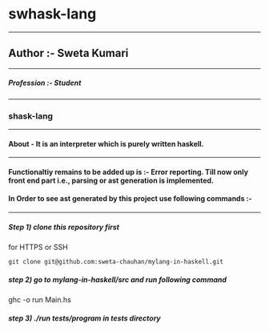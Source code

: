 # swhask-lang

--------------------------
## Author :- Sweta Kumari
-------------------------  

##### Profession :- Student
-------------------------



### shask-lang
--------------

#### About - It is an interpreter which is purely written haskell.
------------------------------------------------------------------


#### Functionaltiy remains to be added up is :- Error reporting. Till now only front end part i.e., parsing or ast generation is implemented.


#### In Order to see ast generated by this project use following commands :-
----------------------------------------------------------------------------

##### Step 1) clone this repository first
 
for HTTPS or SSH
	
	git clone git@github.com:sweta-chauhan/mylang-in-haskell.git



##### step 2) go to mylang-in-haskell/src and run following command

ghc -o run Main.hs


##### step 3) ./run tests/program in tests directory
